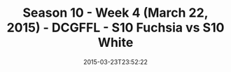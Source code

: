 ---
title: Season 10 - Week 4 (March 22, 2015) - DCGFFL - S10 Fuchsia vs S10 White
teams-score:
- team: _teams/s10-fuchsia.md
  score:
- team: _teams/s10-white.md
  score: 6
mvp: Ken O. (Fuchsia), Marvin W. (White)
game-ball: N/A
season: 10
week:
date: '2015-03-23T23:52:22'
pageid: season-10-week-four-4425-vs-4449
---